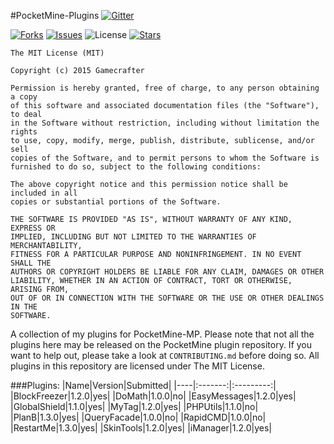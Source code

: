 #PocketMine-Plugins
[![Gitter](https://badges.gitter.im/Join%20Chat.svg)](https://gitter.im/Gamecrafter/PocketMine-Plugins?utm_source=badge&utm_medium=badge&utm_campaign=pr-badge&utm_content=badge)

[![Forks](https://img.shields.io/github/forks/Gamecrafter/PocketMine-Plugins.svg)](https://github.com/Gamecrafter/PocketMine-Plugins/network)
[![Issues](http://img.shields.io/github/issues-raw/Gamecrafter/PocketMine-Plugins.svg)](https://github.com/Gamecrafter/PocketMine-Plugins/issues)
![License](https://img.shields.io/badge/license-MIT-red.svg)
[![Stars](https://img.shields.io/github/stars/Gamecrafter/PocketMine-Plugins.svg)](https://github.com/Gamecrafter/PocketMine-Plugins/stargazers)

```
The MIT License (MIT)

Copyright (c) 2015 Gamecrafter

Permission is hereby granted, free of charge, to any person obtaining a copy
of this software and associated documentation files (the "Software"), to deal
in the Software without restriction, including without limitation the rights
to use, copy, modify, merge, publish, distribute, sublicense, and/or sell
copies of the Software, and to permit persons to whom the Software is
furnished to do so, subject to the following conditions:

The above copyright notice and this permission notice shall be included in all
copies or substantial portions of the Software.

THE SOFTWARE IS PROVIDED "AS IS", WITHOUT WARRANTY OF ANY KIND, EXPRESS OR
IMPLIED, INCLUDING BUT NOT LIMITED TO THE WARRANTIES OF MERCHANTABILITY,
FITNESS FOR A PARTICULAR PURPOSE AND NONINFRINGEMENT. IN NO EVENT SHALL THE
AUTHORS OR COPYRIGHT HOLDERS BE LIABLE FOR ANY CLAIM, DAMAGES OR OTHER
LIABILITY, WHETHER IN AN ACTION OF CONTRACT, TORT OR OTHERWISE, ARISING FROM,
OUT OF OR IN CONNECTION WITH THE SOFTWARE OR THE USE OR OTHER DEALINGS IN THE
SOFTWARE.
```

A collection of my plugins for PocketMine-MP. Please note that not all the plugins here may be
released on the PocketMine plugin repository. If you want to help out, please take a look at `CONTRIBUTING.md` before doing
so. All plugins in this repository are licensed under The MIT License.

###Plugins:
|Name|Version|Submitted|
|----|:-------:|:---------:|
|BlockFreezer|1.2.0|yes|
|DoMath|1.0.0|no|
|EasyMessages|1.2.0|yes|
|GlobalShield|1.1.0|yes|
|MyTag|1.2.0|yes|
|PHPUtils|1.1.0|no|
|PlanB|1.3.0|yes|
|QueryFacade|1.0.0|no|
|RapidCMD|1.0.0|no|
|RestartMe|1.3.0|yes|
|SkinTools|1.2.0|yes|
|iManager|1.2.0|yes|